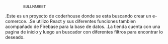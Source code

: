             BULLMARKET
.Este es un proyecto de coderhouse donde se esta buscando crear un e-comercce.
.Se utilizo React y sus diferentes funciones tambien acompañado de Firebase para la base de datos.
.La tienda cuenta con una pagina de inicio y luego un buscador con diferentes filtros para encontrar lo deseado.
 
